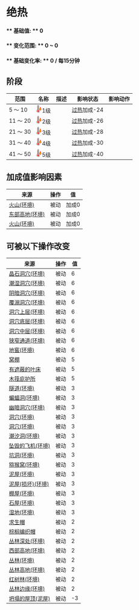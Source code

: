 # 绝热  
>   
  
#### ** 基础值: ** 0   
#### ** 变化范围: ** 0 ~ 0  
#### ** 基础变化率: ** 0 / 每15分钟  
## 阶段  
范围  |  名称  |  描述  |  影响状态  |  影响动作  
----  |  ----  |  ----  |  ----  |  ----  
5 ～ 10  |  <img decoding="async" src="Sprite/Hot.png" href="a.md" style="max-width:20px;max-height:20px;">1级  |    |  [过热](Hyperthermia.md)加成-24  |    
11 ～ 20  |  <img decoding="async" src="Sprite/Hot.png" href="a.md" style="max-width:20px;max-height:20px;">2级  |    |  [过热](Hyperthermia.md)加成-26  |    
21 ～ 30  |  <img decoding="async" src="Sprite/Hot.png" href="a.md" style="max-width:20px;max-height:20px;">3级  |    |  [过热](Hyperthermia.md)加成-28  |    
31 ～ 40  |  <img decoding="async" src="Sprite/Hot.png" href="a.md" style="max-width:20px;max-height:20px;">4级  |    |  [过热](Hyperthermia.md)加成-30  |    
41 ～ 50  |  <img decoding="async" src="Sprite/Hot.png" href="a.md" style="max-width:20px;max-height:20px;">5级  |    |  [过热](Hyperthermia.md)加成-40  |    
## 加成值影响因素  
来源  |  操作  |  值  
----  |  ----  |  ----  
[火山(环境)](Env_AcidLake.md)  |  被动  |  加成0  
[东部高地(环境)](Env_HighlandsEastern.md)  |  被动  |  加成0  
[火山(环境)](Env_Volcano.md)  |  被动  |  加成0  
## 可被以下操作改变  
来源  |  操作  |  值  
----  |  ----  |  ----  
[晶石洞穴(环境)](Env_CrystalChamber.md)  |  被动  |  6  
[潮湿洞穴(环境)](Env_DampChamber.md)  |  被动  |  6  
[阴暗洞穴(环境)](Env_DarkChamber.md)  |  被动  |  6  
[覆溺洞穴(环境)](Env_FloodedChamber.md)  |  被动  |  6  
[洞穴上层(环境)](Env_HighChamber.md)  |  被动  |  6  
[洞穴底层(环境)](Env_LowChamber.md)  |  被动  |  6  
[洞穴中层(环境)](Env_MidChamber.md)  |  被动  |  6  
[狭窄通道(环境)](Env_NarrowTunnel.md)  |  被动  |  6  
[地窖(环境)](Env_Cellar.md)  |  被动  |  6  
[窝棚](Shelter.md)  |  被动  |  5  
[有遮蔽的叶床](ShelteredLeafBed.md)  |  被动  |  5  
[木筏庇护所](RaftShelter.md)  |  被动  |  5  
[隧道(环境)](Env_Tunnel.md)  |  被动  |  3  
[蝙蝠洞(环境)](Env_CaveBats.md)  |  被动  |  3  
[幽暗洞穴(环境)](Env_CaveDark.md)  |  被动  |  3  
[洞穴(环境)](Env_CaveGrasslands.md)  |  被动  |  3  
[洞穴(环境)](Env_CaveSea.md)  |  被动  |  3  
[潮汐洞(环境)](Env_CaveTidal.md)  |  被动  |  3  
[坠毁的飞机(环境)](Env_CrashedPlane.md)  |  被动  |  3  
[坑洞(环境)](Env_HighlandHole.md)  |  被动  |  3  
[猕猴窝(环境)](Env_MacaqueDen.md)  |  被动  |  3  
[泥屋(环境)](Env_MudHut.md)  |  被动  |  3  
[泥屋(损坏)(环境)](Env_MudHutRuins.md)  |  被动  |  3  
[棚屋(环境)](Env_Shed.md)  |  被动  |  3  
[石屋(环境)](Env_StoneHut.md)  |  被动  |  3  
[湿地(环境)](Env_Wetlands.md)  |  被动  |  3  
[求生帽](HatSurvival.md)  |  被动  |  2  
[棕榈编织帽](HatWoven.md)  |  被动  |  2  
[丛林深处(环境)](Env_DeepJungle.md)  |  被动  |  2  
[西部高地(环境)](Env_HighlandsWestern.md)  |  被动  |  2  
[丛林(环境)](Env_Jungle.md)  |  被动  |  2  
[丛林高地(环境)](Env_JungleHighlands.md)  |  被动  |  2  
[红树林(环境)](Env_Mangroves.md)  |  被动  |  2  
[丛林边缘(环境)](Env_Outskirts.md)  |  被动  |  2  
[坍塌的屋顶(泥屋)](Dmg_RoofCollapsed.md)  |  被动  |  -3  


<script>document.title="绝热 - 卡牌生存百科 Card Survival Wiki";</script>